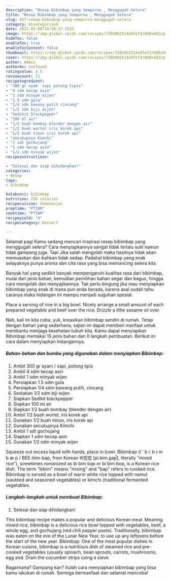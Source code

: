 ```yaml
---
description: "Resep Bibimbap yang Sempurna , Menggugah Selera"
title: "Resep Bibimbap yang Sempurna , Menggugah Selera"
slug: 667-resep-bibimbap-yang-sempurna-menggugah-selera
category: Uncategorized
date: 2022-03-06T18:58:27.552Z
image: https://img-global.cpcdn.com/recipes/726b9b2514e0fe73/680x482cq70/bibimbap-foto-resep-utama.jpg
hideToc: false
enableToc: true
enableTocContent: false
thumbnail: https://img-global.cpcdn.com/recipes/726b9b2514e0fe73/680x482cq70/bibimbap-foto-resep-utama.jpg
cover: https://img-global.cpcdn.com/recipes/726b9b2514e0fe73/680x482cq70/bibimbap-foto-resep-utama.jpg
author: Admin
authorAv: notfound
ratingvalue: 4.5
reviewcount: 21
recipeingredient:
- "300 gr ayam  sapi potong tipis"
- "4 sdm kecap asin"
- "1 sdm minyak wijen"
- "1.5 sdm gula"
- "1/4 sdm bawang putih cincang"
- "1/2 sdm biji wijen"
- "Sedikit blackpepper"
- "100 ml air"
- "1/2 buah bombay blender dengan air"
- "1/2 buah wortel iris korek api"
- "1/2 buah timun iris korek api"
- "secukupnya Kimchi"
- "1 sdt gochujang"
- "1 sdm kecap asin"
- "1/2 sdm minyak wijen"
recipeinstructions:

- "Selesai dan siap dihidangkan!"
categories:
- Resep
tags:
- bibimbap

katakunci: bibimbap 
nutrition: 220 calories
recipecuisine: Indonesian
preptime: "PT10M"
cooktime: "PT38M"
recipeyield: "4"
recipecategory: Dessert

---
```



Selamat pagi Kamu sedang mencari inspirasi resep bibimbap yang menggugah selera? Cara menyiapkannya sangat tidak terlalu sulit namun tidak gampang juga. Tapi Jika salah mengolah maka hasilnya tidak akan memuaskan dan bahkan tidak sedap. Padahal bibimbap yang enak selayaknya punya aroma dan cita rasa yang bisa memancing selera kita.


Banyak hal yang sedikit banyak mempengaruhi kualitas rasa dari bibimbap, mulai dari jenis bahan, kemudian pemilihan bahan segar dan bagus, hingga cara mengolah dan menyajikannya. Tak perlu bingung jika mau menyiapkan bibimbap yang enak di mana pun anda berada, karena asal sudah tahu caranya maka hidangan ini mampu menjadi suguhan spesial.

Place a serving of rice in a big bowl. Nicely arrange a small amount of each prepared vegetable and beef over the rice. Drizzle a little sesame oil over.


Nah, kali ini kita coba, yuk, kreasikan bibimbap sendiri di rumah. Tetap dengan bahan yang sederhana, sajian ini dapat memberi manfaat untuk membantu menjaga kesehatan tubuh kita. Kamu dapat menyiapkan Bibimbap memakai 15 jenis bahan dan 0 langkah pembuatan. Berikut ini cara dalam menyiapkan hidangannya.

<!--inarticleads1-->

##### Bahan-bahan dan bumbu yang digunakan dalam menyiapkan Bibimbap:

1. Ambil 300 gr ayam / sapi, potong tipis
1. Ambil 4 sdm kecap asin
1. Ambil 1 sdm minyak wijen
1. Persiapkan 1.5 sdm gula
1. Persiapkan 1/4 sdm bawang putih, cincang
1. Sediakan 1/2 sdm biji wijen
1. Siapkan Sedikit blackpepper
1. Siapkan 100 ml air
1. Siapkan 1/2 buah bombay (blender dengan air)
1. Ambil 1/2 buah wortel, iris korek api
1. Gunakan 1/2 buah timun, iris korek api
1. Gunakan secukupnya Kimchi
1. Ambil 1 sdt gochujang
1. Siapkan 1 sdm kecap asin
1. Gunakan 1/2 sdm minyak wijen


Squeeze out excess liquid with hands, place in bowl. Bibimbap (/ ˈ b iː b ɪ m b æ p / BEE-bim-bap, from Korean 비빔밥 [pi.bim.p͈ap̚], literally &#34;mixed rice&#34;), sometimes romanized as bi bim bap or bi bim bop, is a Korean rice dish. The term &#34;bibim&#34; means &#34;mixing&#34; and &#34;bap&#34; refers to cooked rice. Bibimbap is served as a bowl of warm white rice topped with namul (sautéed and seasoned vegetables) or kimchi (traditional fermented vegetables. 

<!--inarticleads2-->

##### Langkah-langkah untuk membuat Bibimbap:


1. Selesai dan siap dihidangkan!

This bibimbap recipe makes a popular and delicious Korean meal. Meaning mixed rice, bibimbap is a delicious rice bowl topped with vegetables, beef, a whole egg, and gochujang (red chili pepper paste). Traditionally, bibimbap was eaten on the eve of the Lunar New Year, to use up any leftovers before the start of the new year. Bibimbap: One of the most popular dishes in Korean cuisine, bibimbap is a nutritious dish of steamed rice and pre-cooked vegetables (usually spinach, bean sprouts, carrots, mushrooms, egg and. Drain the cucumber strips using a sieve. 

Bagaimana? Gampang kan? Itulah cara menyiapkan bibimbap yang bisa kamu lakukan di rumah. Semoga bermanfaat dan selamat mencoba!
